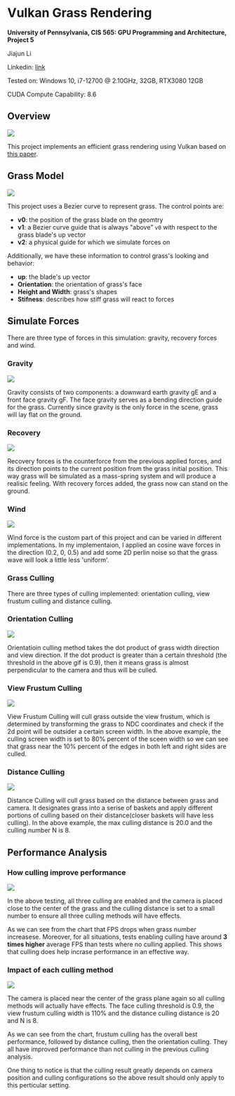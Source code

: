 Vulkan Grass Rendering
==================================

**University of Pennsylvania, CIS 565: GPU Programming and Architecture, Project 5**

Jiajun Li

Linkedin: [link](https://www.linkedin.com/in/jiajun-li-5063a4217/)

Tested on: Windows 10, i7-12700 @ 2.10GHz, 32GB, RTX3080 12GB

CUDA Compute Capability: 8.6

## **Overview**

![](img/overview.gif)

This project implements an efficient grass rendering using Vulkan based on [this paper](https://www.cg.tuwien.ac.at/research/publications/2017/JAHRMANN-2017-RRTG/JAHRMANN-2017-RRTG-draft.pdf).

## **Grass Model**

![](img/blade_model.jpg)

This project uses a Bezier curve to represent grass. The control points are:

* **v0**: the position of the grass blade on the geomtry
* **v1**: a Bezier curve guide that is always "above" `v0` with respect to the grass blade's up vector 
* **v2**: a physical guide for which we simulate forces on

Additionally, we have these information to control grass's looking and behavior:

* **up**: the blade's up vector
* **Orientation**: the orientation of grass's face
* **Height and Width**: grass's shapes
* **Stifness**: describes how stiff grass will react to forces

## **Simulate Forces**

There are three type of forces in this simulation: gravity, recovery forces and wind.

### **Gravity**

![](img/gravity.png)

Gravity consists of two components: a downward earth gravity gE and a front face gravity gF. The face gravity serves as a bending direction guide for the grass. Currently since gravity is the only force in the scene, grass will lay flat on the ground.

### **Recovery**

![](img/recovery.png)

Recovery forces is the counterforce from the previous applied forces, and its direction points to the current position from the grass initial position. This way grass will be simulated as a mass-spring system and will produce a realisic feeling. With recovery forces added, the grass now can stand on the ground.

### **Wind**

![](img/wind.gif)

Wind force is the custom part of this project and can be varied in different implementations. In my implementaion, I applied an cosine wave forces in the direction (0.2, 0, 0.5) and add some 2D perlin noise so that the grass wave will look a little less 'uniform'.


### **Grass Culling**

There are three types of culling implemented: orientation culling, view frustum culling and distance culling.

### **Orientation Culling**

![](img/orientation_culling.gif)

Orientatioin culling method takes the dot product of grass width direction and view direction. If the dot product is greater than a certain threshold (the threshold in the above gif is 0.9), then it means grass is almost perpendicular to the camera and thus will be culled.

### **View Frustum Culling**

![](img/frustum_culling.gif)

View Frustum Culling will cull grass outside the view frustum, which is determined by transforming the grass to NDC coordinates and check if the 2d point will be outsider a certain screen width. In the above example, the culling screen width is set to 80% percent of the sceen width so we can see that grass near the 10% percent of the edges in both left and right sides are culled.

### **Distance Culling**

![](img/distance_culling.gif)

Distance Culling will cull grass based on the distance between grass and camera. It designates grass into a serise of baskets and apply different portions of culling based on their distance(closer baskets will have less culling). In the above example, the max culling distance is 20.0 and the culling number N is 8.

## **Performance Analysis**

### **How culling improve performance**

![](img/analysis_1.png)

In the above testing, all three culling are enabled and the camera is placed close to the center of the grass and the culling distance is set to a small number to ensure all three culling methods will have effects.

As we can see from the chart that FPS drops when grass number increasese. Moreover, for all situations, tests enabling culling have around <b>3 times higher</b> average FPS than tests where no culling applied. This shows that culling does help incrase performance in an effective way.

### **Impact of each culling method**

![](img/analysis_2.png)

 The camera is placed near the center of the grass plane again so all culling methods will actually have effects. The face culling threshold is 0.9, the view frustum culling width is 110% and the distance culling distance is 20 and N is 8. 

As we can see from the chart, frustum culling has the overall best performance, followed by distance culling, then the orientation culling. They all have improved performance than not culling in the previous culling analysis.

One thing to notice is that the culling result greatly depends on camera position and culling configurations so the above result should only apply to this perticular setting.
